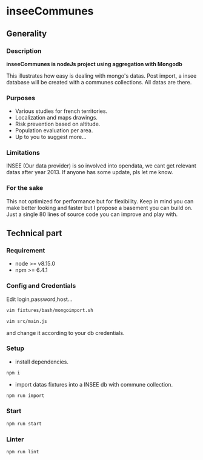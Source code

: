 # inseeCommunes

## Generality

### Description

**inseeCommunes is nodeJs project using aggregation with Mongodb**

This illustrates how easy is dealing with mongo's datas.
Post import, a insee database will be created with a communes collections.
All datas are there.

### Purposes

* Various studies for french territories.
* Localization and maps drawings.
* Risk prevention based on altitude.
* Population evaluation per area.
* Up to you to suggest more...

### Limitations

INSEE (Our data provider) is so involved into opendata, we cant get relevant datas after year 2013.
If anyone has some update, pls let me know.

### For the sake

This not optimized for performance but for flexibility.
Keep in mind you can make better looking and faster but I propose a basement you can build on.
Just a single 80 lines of source code you can improve and play with.

## Technical part

### Requirement

* node >= v8.15.0
* npm >= 6.4.1

### Config and Credentials

Edit login,password,host...

```bash
vim fixtures/bash/mongoimport.sh
```

```bash
vim src/main.js
```

and change it according to your db credentials.

### Setup

* install dependencies.

```bash
npm i
```

* import datas fixtures into a INSEE db with commune collection.

```bash
npm run import
```

### Start

```bash
npm run start
```

### Linter

```bash
npm run lint
```